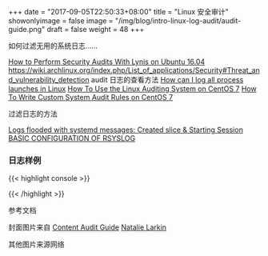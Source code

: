 +++
date = "2017-09-05T22:50:33+08:00"
title = "Linux 安全审计"
showonlyimage = false
image = "/img/blog/intro-linux-log-audit/audit-guide.png"
draft = false
weight = 48
+++

如何过滤无用的系统日志……
<!--more-->

[How to Perform Security Audits With Lynis on Ubuntu 16.04](https://www.digitalocean.com/community/tutorials/how-to-perform-security-audits-with-lynis-on-ubuntu-16-04)
https://wiki.archlinux.org/index.php/List_of_applications/Security#Threat_and_vulnerability_detection
audit 日志的查看方法
[How can I log all process launches in Linux](https://superuser.com/questions/222912/how-can-i-log-all-process-launches-in-linux/)
[How To Use the Linux Auditing System on CentOS 7](https://www.digitalocean.com/community/tutorials/how-to-use-the-linux-auditing-system-on-centos-7)
[How To Write Custom System Audit Rules on CentOS 7](https://www.digitalocean.com/community/tutorials/how-to-write-custom-system-audit-rules-on-centos-7)

过滤日志的方法

[Logs flooded with systemd messages: Created slice & Starting Session](https://access.redhat.com/solutions/1564823)
[BASIC CONFIGURATION OF RSYSLOG](https://access.redhat.com/documentation/en-US/Red_Hat_Enterprise_Linux/7/html/System_Administrators_Guide/s1-basic_configuration_of_rsyslog.html)

### 日志样例

{{< highlight console >}}

{{< /highlight >}}

参考文档


封面图片来自 [Content Audit Guide](https://dribbble.com/shots/1113630-Content-Audit-Guide) <a href="https://dribbble.com/natty_larkin"><i class="fa fa-dribbble" aria-hidden="true"></i> Natalie Larkin</a>  

其他图片来源网络
